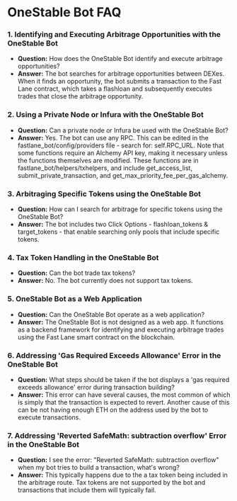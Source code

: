 # OneStable Bot FAQ

### **1. Identifying and Executing Arbitrage Opportunities with the OneStable Bot**
- **Question:** How does the OneStable Bot identify and execute arbitrage opportunities?
- **Answer:** The bot searches for arbitrage opportunities between DEXes. When it finds an opportunity, the bot submits a transaction to the Fast Lane contract, which takes a flashloan and subsequently executes trades that close the arbitrage opportunity.

### **2. Using a Private Node or Infura with the OneStable Bot**
- **Question:** Can a private node or Infura be used with the OneStable Bot?
- **Answer:** Yes. The bot can use any RPC. This can be edited in the fastlane_bot/config/providers file - search for: self.RPC_URL. Note that some functions require an Alchemy API key, making it necessary unless the functions themselves are modified. These functions are in fastlane_bot/helpers/txhelpers, and include get_access_list, submit_private_transaction, and get_max_priority_fee_per_gas_alchemy.

### **3. Arbitraging Specific Tokens using the OneStable Bot**
- **Question:** How can I search for arbitrage for specific tokens using the OneStable Bot?
- **Answer:** The bot includes two Click Options - flashloan_tokens & target_tokens - that enable searching only pools that include specific tokens. 

### **4. Tax Token Handling in the OneStable Bot**
- **Question:** Can the bot trade tax tokens?
- **Answer:** No. The bot currently does not support tax tokens.

### **5. OneStable Bot as a Web Application**
- **Question:** Can the OneStable Bot operate as a web application?
- **Answer:** The OneStable Bot is not designed as a web app. It functions as a backend framework for identifying and executing arbitrage trades using the Fast Lane smart contract on the blockchain.

### **6. Addressing 'Gas Required Exceeds Allowance' Error in the OneStable Bot**
- **Question:** What steps should be taken if the bot displays a 'gas required exceeds allowance' error during transaction building?
- **Answer:** This error can have several causes, the most common of which is simply that the transaction is expected to revert. Another cause of this can be not having enough ETH on the address used by the bot to execute transactions. 

### **7. Addressing 'Reverted SafeMath: subtraction overflow' Error in the OneStable Bot**
- **Question:** I see the error: "Reverted SafeMath: subtraction overflow" when my bot tries to build a transaction, what's wrong?
- **Answer:** This typically happens due to the a tax token being included in the arbitrage route. Tax tokens are not supported by the bot and transactions that include them will typically fail.  


